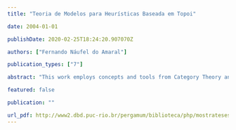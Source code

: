 ```yaml
---
title: "Teoria de Modelos para Heurísticas Baseada em Topoi"

date: 2004-01-01

publishDate: 2020-02-25T18:24:20.907070Z

authors: ["Fernando Náufel do Amaral"]

publication_types: ["7"]

abstract: "This work employs concepts and tools from Category Theory and Topos Theory to construct a mathematical model for problems, reductions between problems, heuristic search spaces and strategies. More precisely, a search space construction strategy is represented by a functor from a certain category of problems to a certain category of forests. The collection of all such functors forms a topos, a specific model equipped with its own internal logic. This internal logic is then used to define search strategies and heuristics in Local Set Theory. Possible applications of this work include (1) the logical specification and classification of heuristics and metaheuristics used in practice and (2) a more abstract and general rendering of specific results relating the structure of problems to adequate problem-solving methods."

featured: false

publication: ""

url_pdf: http://www2.dbd.puc-rio.br/pergamum/biblioteca/php/mostrateses.php?open=1&arqtese=0016027_04_Indice.html
---
```


